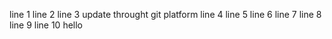 line 1
line 2
line 3 update throught git platform
line 4 
line 5
line 6
line 7
line 8
line 9
line 10
hello 
